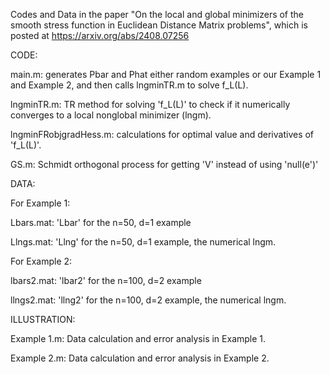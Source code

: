 Codes and Data in the paper "On the local and global minimizers of the smooth stress function in Euclidean Distance Matrix problems", which is posted at https://arxiv.org/abs/2408.07256

CODE:


main.m: generates Pbar and Phat either random examples or our Example 1 and Example 2, and then calls lngminTR.m to solve f_L(L).


lngminTR.m: TR method for solving 'f_L(L)' to check if it numerically converges to a local nonglobal minimizer (lngm).


lngminFRobjgradHess.m: calculations for optimal value and derivatives of 'f_L(L)'.


GS.m: Schmidt orthogonal process for getting 'V' instead of using 'null(e')'



DATA:

For Example 1:

Lbars.mat: 'Lbar' for the n=50, d=1 example 

Llngs.mat: 'Llng' for the n=50, d=1 example, the numerical lngm.

For Example 2:

lbars2.mat: 'lbar2' for the n=100, d=2 example 

llngs2.mat: 'llng2' for the n=100, d=2 example, the numerical lngm.



ILLUSTRATION:

Example 1.m: Data calculation and error analysis in Example 1.

Example 2.m: Data calculation and error analysis in Example 2.
